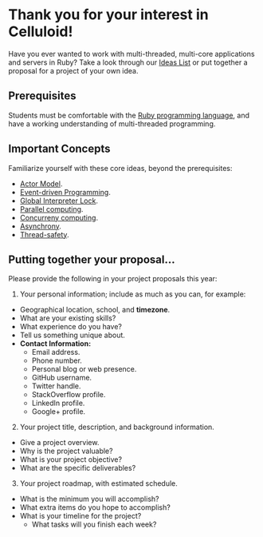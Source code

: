 # Thank you for your interest in Celluloid!

Have you ever wanted to work with multi-threaded, multi-core applications and servers in Ruby? Take a look through our [Ideas List](https://github.com/celluloid/GSoC/wiki/Ideas-List) or put together a proposal for a project of your own idea.

## Prerequisites

Students must be comfortable with the [Ruby programming language](http://ruby-lang.org), and have a working understanding of multi-threaded programming.

## Important Concepts

Familiarize yourself with these core ideas, beyond the prerequisites:

* [Actor Model](https://goo.gl/YuzMrv).
* [Event-driven Programming](https://goo.gl/hs231Y).
* [Global Interpreter Lock](https://goo.gl/rLtw1l).
* [Parallel computing](https://goo.gl/srI0FK).
* [Concurreny computing](https://goo.gl/lAHFQ0).
* [Asynchrony](https://goo.gl/V6qNWD).
* [Thread-safety](https://en.wikipedia.org/wiki/Thread_safety).

## Putting together your proposal...

Please provide the following in your project proposals this year:

1. Your personal information; include as much as you can, for example:
  * Geographical location, school, and **timezone**.
  * What are your existing skills?
  * What experience do you have?
  * Tell us something unique about.
  * **Contact Information:**
    * Email address.
    * Phone number.
    * Personal blog or web presence.
    * GitHub username.
    * Twitter handle.
    * StackOverflow profile.
    * LinkedIn profile.
    * Google+ profile.

2. Your project title, description, and background information.
  * Give a project overview.
  * Why is the project valuable?
  * What is your project objective?
  * What are the specific deliverables?

3. Your project roadmap, with estimated schedule.
  * What is the minimum you will accomplish?
  * What extra items do you hope to accomplish?
  * What is your timeline for the project?
    * What tasks will you finish each week?
